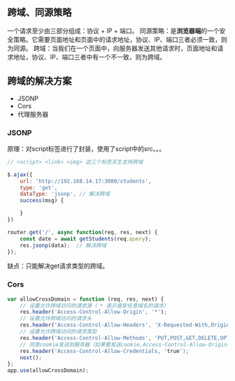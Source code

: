 ## **跨域、同源策略**
一个请求至少由三部分组成：协议 + IP + 端口。
同源策略：是**浏览器端**的一个安全策略。它需要页面地址和页面中的请求地址，协议、IP、端口三者必须一致，则为同源。
跨域：当我们在一个页面中，向服务器发送其他请求时，页面地址和请求地址，协议、IP、端口三者中有一个不一致，则为跨域。

## **跨域的解决方案**
+ JSONP
+ Cors
+ 代理服务器

### **JSONP**
原理：对script标签进行了封装，使用了script中的src。。。
```js
// <script> <link> <img> 这三个标签天生支持跨域
```
```js
$.ajax({
    url: 'http://192.168.14.17:3000/students',
    type: 'get',
    dataType: 'jsonp', // 解决跨域
    success(msg) {

    }
})
```

```js
router.get('/', async function(req, res, next) {
    const date = await getStudents(req.query);
    res.jsonp(data);  // 解决跨域
});
```
缺点：只能解决get请求类型的跨域。

### **Cors**
```js
var allowCrossDomain = function (req, res, next) {
    // 设置允许跨域访问的请求源（ * 表示接受任意域名的请求）
    res.header('Access-Control-Allow-Origin', '*');
    // 设置允许跨域访问的请求头
    res.header('Access-Control-Allow-Headers', 'X-Requested-With,Origin,Content-Type,Accept,Authorization');
    // 设置允许跨域访问的请求类型
    res.header('Access-Control-Allow-Methods', 'PUT,POST,GET,DELETE,OPTIONS');
    // 同意cookie发送到服务器（如果要发送cookie,Access-Control-Allow-Origin 不能设置为星号）
    res.header('Access-Control-Allow-Credentials, 'true');
    next();
};
app.use(allowCrossDomain);
```